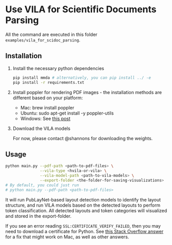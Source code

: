 # Use VILA for Scientific Documents Parsing

All the command are executed in this folder `examples/vila_for_scidoc_parsing`.

## Installation 

1. Install the necessary python dependencies
    ```bash
    pip install mmda # alternatively, you can pip install ../ -e
    pip install -r requirements.txt
    ```
2. Install poppler for rendering PDF images - the installation methods are different based on your platform:

    - Mac: brew install poppler
    - Ubuntu: sudo apt-get install -y poppler-utils
    - Windows: See [this post](https://stackoverflow.com/questions/18381713/how-to-install-poppler-on-windows)

3. Download the VILA models

    For now, please contact @shannons for downloading the weights. 

## Usage

```bash
python main.py --pdf-path <path-to-pdf-files> \
               --vila-type <hvila-or-vila> \
               --vila-model-path <path-to-vila-models> \
               --export-folder <the-folder-for-saving-visualizations>
# By default, you could just run 
# python main.py --pdf-path <path-to-pdf-files>
```

It will run PubLayNet-based layout detection models to identify the layout structure, and run
VILA models based on the detected layouts to perform token classification. All detected layouts
and token categories will visualized and stored in the export-folder.

If you see an error reading `SSL:CERTIFICATE_VERIFY_FAILED`, then you may need 
to download a certificate for Python. See [this Stack Overflow 
answer](https://stackoverflow.com/a/53310545/2096369) for a fix that might work 
on Mac, as well as other answers.
